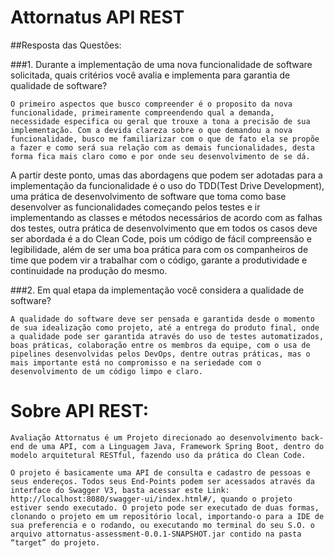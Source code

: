 # Attornatus API REST

##Resposta das Questões:

###1.	Durante a implementação de uma nova funcionalidade de software solicitada, quais critérios você avalia e implementa para garantia de qualidade de software?

    O primeiro aspectos que busco compreender é o proposito da nova funcionalidade, primeiramente compreendendo qual a demanda, necessidade especifica ou geral que trouxe a tona a precisão de sua implementação. Com a devida clareza sobre o que demandou a nova funcionalidade, busco me familiarizar com o que de fato ela se propõe a fazer e como será sua relação com as demais funcionalidades, desta forma fica mais claro como e por onde seu desenvolvimento de se dá. 
A partir deste ponto, umas das abordagens que podem ser adotadas para a implementação da funcionalidade é o uso do TDD(Test Drive Development), uma prática de desenvolvimento de software que toma como base desenvolver as funcionalidades começando pelos testes e ir implementando as classes e métodos necessários de acordo com as falhas dos testes, outra prática de desenvolvimento que em todos os casos deve ser abordada é a do Clean Code, pois um código de fácil compreensão e legibilidade, além de ser uma boa prática para com os companheiros de time que podem vir a trabalhar com o código, garante a produtividade e continuidade na produção do mesmo.
  
###2.	Em qual etapa da implementação você considera a qualidade de software?

    A qualidade do software deve ser pensada e garantida desde o momento de sua idealização como projeto, até a entrega do produto final, onde a qualidade pode ser garantida através do uso de testes automatizados, boas práticas, colaboração entre os membros da equipe, com o usa de pipelines desenvolvidas pelos DevOps, dentre outras práticas, mas o mais importante está no compromisso e na seriedade com o desenvolvimento de um código limpo e claro.

# Sobre API REST:

    Avaliação Attornatus é um Projeto direcionado ao desenvolvimento back-end de uma API, com a Linguagem Java, Framework Spring Boot, dentro do modelo arquitetural RESTful, fazendo uso da prática do Clean Code.
 
    O projeto é basicamente uma API de consulta e cadastro de pessoas e seus endereços. Todos seus End-Points podem ser acessados através da interface do Swagger V3, basta acessar este Link: http://localhost:8080/swagger-ui/index.html#/, quando o projeto estiver sendo executado. O projeto pode ser executado de duas formas, clonando o projeto em um repositório local, importando-o para a IDE de sua preferencia e o rodando, ou executando mo terminal do seu S.O. o arquivo attornatus-assessment-0.0.1-SNAPSHOT.jar contido na pasta “target” do projeto.
